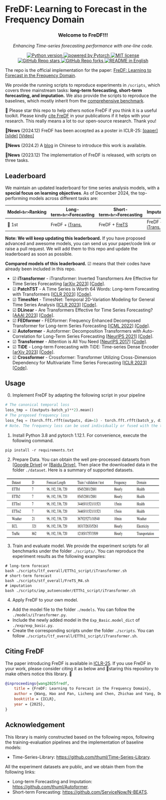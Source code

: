 # FreDF: Learning to Forecast in the Frequency Domain


<h3 align="center">Welcome to FreDF!!!</h3>

<p align="center"><i>Enhancing Time-series forecasting performance with one-line code.</i></p>

<p align="center">
    <a href="https://github.com/Master-PLC/PyITS">
       <img alt="Python version" src="https://img.shields.io/badge/Python-v3.8+-E97040?logo=python&logoColor=white">
    </a>
    <a href="https://github.com/Master-PLC/PyITS">
        <img alt="powered by Pytorch" src="https://img.shields.io/badge/PyTorch-v1.8+-E97040?logo=pytorch&logoColor=white">
    </a>
    <a href="https://github.com/Master-PLC/PyITS">
        <img alt="MIT license" src="https://img.shields.io/badge/License-MIT-E9BB41?logo=opensourceinitiative&logoColor=white">
    </a>
    <a href="https://star-history.com/#Master-PLC/PyITS">
        <img alt="GitHub Repo stars" src="https://img.shields.io/github/stars/Master-PLC/fredf">
    </a>
    <a href="https://github.com/Master-PLC/PyITS/network/members">
        <img alt="GitHub Repo forks" src="https://img.shields.io/github/forks/Master-PLC/fredf">
    </a>
   <a href="https://github.com/Master-PLC/PyITS/blob/main/README.md">
        <img alt="README in English" src="https://pypots.com/figs/pypots_logos/readme/US.svg">
    </a>
</p>


The repo is the official implementation for the paper: [FreDF: Learning to Forecast in the Frequency Domain](https://openreview.net/forum?id=4A9IdSa1ul).

We provide the running scripts to reproduce experiments in `/scripts`, which covers three mainstream tasks: **long-term forecasting, short-term forecasting, and imputation.** We also provide the scripts to reproduce the baselines, which mostly inherit from the  [comprehensive benchmark](https://github.com/thuml/iTransformer/blob/main/README.md?plain=1).


🤗 Please star this repo to help others notice FreDF if you think it is a useful toolkit. Please kindly [cite FreDF](#citing-fredf) in your publications if it helps with your research. This really means a lot to our open-source research. Thank you!

🚩**News** (2024.12) FreDF has been accepted as a poster in ICLR-25: [[paper]](https://openreview.net/forum?id=4A9IdSa1ul) [[slide]](https://docs.google.com/presentation/d/19JU99nGb2bdb9WGVxKCHFYPilJeO30kD/edit?usp=share_link&ouid=100361958470820548208&rtpof=true&sd=true)  [[Video]](https://www.bilibili.com/video/BV1vFfTYAEFu/)

🚩**News** (2024.2) A [blog](https://zhuanlan.zhihu.com/p/701597219) in Chinese to introduce this work is available.

🚩**News** (2023.12) The implementation of FreDF is released, with scripts on three tasks.
## Leaderboard

We maintain an updated leaderboard for time series analysis models, with a **special focus on learning objectives**. As of December 2024, the top-performing models across different tasks are:

| Model`<br>`Ranking | Long-term`<br>`Forecasting                   | Short-term`<br>`Forecasting                                                          | Imputation                                                                             |
| -------------------- | ---------------------------------------------- | -------------------------------------------------------------------------------------- | -------------------------------------------------------------------------------------- | 
| 🥇 1st               | FreDF + [iTrans.](https://arxiv.org/abs/2310.06625)  | FreDF + [FreTS](https://arxiv.org/abs/2311.06184)                                              | FreDF + [iTrans.](https://arxiv.org/abs/2310.06625)                                              |

**Note: We will keep updating this leaderboard.** If you have proposed advanced and awesome models, you can send us your paper/code link or raise a pull request. We will add them to this repo and update the leaderboard as soon as possible.

**Compared models of this leaderboard.** ☑ means that their codes have already been included in this repo.

- ☑ **iTransformer** - iTransformer: Inverted Transformers Are Effective for Time Series Forecasting [[arXiv 2023]](https://arxiv.org/abs/2310.06625) [[Code]](https://github.com/thuml/Time-Series-Library/blob/main/models/iTransformer.py).
- ☑ **PatchTST** - A Time Series is Worth 64 Words: Long-term Forecasting with Transformers [[ICLR 2023]](https://openreview.net/pdf?id=Jbdc0vTOcol) [[Code]](https://github.com/thuml/Time-Series-Library/blob/main/models/PatchTST.py).
- ☑ **TimesNet** - TimesNet: Temporal 2D-Variation Modeling for General Time Series Analysis [[ICLR 2023]](https://openreview.net/pdf?id=ju_Uqw384Oq) [[Code]](https://github.com/thuml/Time-Series-Library/blob/main/models/TimesNet.py).
- ☑ **DLinear** - Are Transformers Effective for Time Series Forecasting? [[AAAI 2023]](https://arxiv.org/pdf/2205.13504.pdf) [[Code]](https://github.com/thuml/Time-Series-Library/blob/main/models/DLinear.py).
- ☑ **FEDformer** - FEDformer: Frequency Enhanced Decomposed Transformer for Long-term Series Forecasting [[ICML 2022]](https://proceedings.mlr.press/v162/zhou22g.html) [[Code]](https://github.com/thuml/Time-Series-Library/blob/main/models/FEDformer.py).
- ☑ **Autoformer** - Autoformer: Decomposition Transformers with Auto-Correlation for Long-Term Series Forecasting [[NeurIPS 2021]](https://openreview.net/pdf?id=I55UqU-M11y) [[Code]](https://github.com/thuml/Time-Series-Library/blob/main/models/Autoformer.py).
- ☑ **Transformer** - Attention is All You Need [[NeurIPS 2017]](https://proceedings.neurips.cc/paper/2017/file/3f5ee243547dee91fbd053c1c4a845aa-Paper.pdf) [[Code]](https://github.com/thuml/Time-Series-Library/blob/main/models/Transformer.py).
- ☑ **TiDE** - Long-term Forecasting with TiDE: Time-series Dense Encoder [[arXiv 2023]](https://arxiv.org/pdf/2304.08424.pdf) [[Code]](https://github.com/thuml/Time-Series-Library/blob/main/models/TiDE.py).
- ☑ **Crossformer** - Crossformer: Transformer Utilizing Cross-Dimension Dependency for Multivariate Time Series Forecasting [[ICLR 2023]](https://openreview.net/pdf?id=vSVLM2j9eie)[[Code]](https://github.com/thuml/Time-Series-Library/blob/main/models/Crossformer.py).


## Usage

0. Implement FreDF by adapting the following script in your pipeline
```python
# The canonical temporal loss
loss_tmp = ((outputs-batch_y)**2).mean()
# The proposed frequency loss
loss_feq = (torch.fft.rfft(outputs, dim=1) - torch.fft.rfft(batch_y, dim=1)).abs().mean() 
# Note. The frequency loss can be used individually or fused with the temporal loss using finetuned relative weights. Both witness performance gains, see the ablation study in our paper.


```

1. Install Python 3.8 and pytorch 1.12.1. For convenience, execute the following command.

```
pip install -r requirements.txt
```

2. Prepare Data. You can obtain the well pre-processed datasets from [[Google Drive]](https://drive.google.com/drive/folders/13Cg1KYOlzM5C7K8gK8NfC-F3EYxkM3D2?usp=sharing) or [[Baidu Drive]](https://pan.baidu.com/s/1r3KhGd0Q9PJIUZdfEYoymg?pwd=i9iy), Then place the downloaded data in the folder `./dataset`. Here is a summary of supported datasets.

<p align="center">
<img src=".\pic\dataset-fredf.jpg" height = "200" alt="" align=center />
</p>

3. Train and evaluate model. We provide the experiment scripts for all benchmarks under the folder `./scripts/`. You can reproduce the experiment results as the following examples:

```
# long-term forecast
bash ./scripts/ltf_overall/ETTh1_script/iTransformer.sh
# short-term forecast
bash ./scripts/stf_overall/FreTS_M4.sh
# imputation
bash ./scripts/imp_autoencoder/ETTh1_script/iTransformer.sh
```

4. Apply FreDF to your own model.

- Add the model file to the folder `./models`. You can follow the `./models/iTransformer.py`.
- Include the newly added model in the `Exp_Basic.model_dict` of  `./exp/exp_basic.py`.
- Create the corresponding scripts under the folder `./scripts`. You can follow `./scripts/ltf_overall/ETTh1_script/iTransformer.sh`.


## Citing FreDF
The paper introducing FreDF is available in [ICLR-25](https://openreview.net/forum?id=4A9IdSa1ul). 
If you use FreDF in your work, please consider citing it as below and 🌟staring this repository to make others notice this library. 🤗

```bibtex
@inproceedings{wang2025fredf,
    title = {FreDF: Learning to Forecast in the Frequency Domain},
    author = {Wang, Hao and Pan, Licheng and Chen, Zhichao and Yang, Degui and Zhang, Sen and Yang, Yifei and Liu, Xinggao and Li, Haoxuan and Tao, Dacheng},
    booktitle = {ICLR},
    year = {2025},
}
```


## Acknowledgement

This library is mainly constructed based on the following repos, following the training-evaluation pipelines and the implementation of baseline models:

- Time-Series-Library: https://github.com/thuml/Time-Series-Library.

All the experiment datasets are public, and we obtain them from the following links:
- Long-term Forecasting and Imputation: https://github.com/thuml/Autoformer.
- Short-term Forecasting: https://github.com/ServiceNow/N-BEATS.

